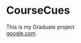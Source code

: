 # CourseCues
<!DOCTYPE html>
<html lang="en-US">

<body>
This is my Graduate project </br>
<a href="http://google.com"> google.com </a>


</body>
</html>

